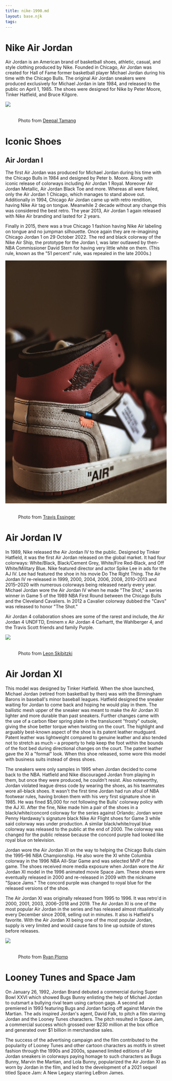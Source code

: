 ```yaml
---
title: nike-1990.md
layout: base.njk
tags:
---
```




<div class="grid">
<div class="box">
  <h1>Nike Air Jordan</h1>
<p> Air Jordan is an American brand of basketball shoes, athletic, casual, and style clothing produced by Nike. Founded in Chicago, Air Jordan was created for Hall of Fame former basketball player Michael Jordan during his time with the Chicago Bulls. The original Air Jordan sneakers were produced exclusively for Michael Jordan in late 1984, and released to the public on April 1, 1985. The shoes were designed for Nike by Peter Moore, Tinker Hatfield, and Bruce Kilgore.</p>
  </div>
  
  <div class="box">
    <img src="/images/stack.avif"> 
    <figure class="img-container">
     <img src="" alt="">
      <figcaption class="img-caption">
        Photo from <a href="https://unsplash.com/photos/-aMhLQwGd2g">
Deepal Tamang</a>
      </figcaption>
  </figure>
  </div>
 

  <div class="box">
  <h1>Iconic Shoes</h1>
    <h2>Air Jordan I</h2>
<p> The first Air Jordan was produced for Michael Jordan during his time with the Chicago Bulls in 1984 and designed by Peter b. Moore. Along with iconic release of colorways including Air Jordan 1 Royal. Moreover Air Jordan Metallic, Air Jordan Black Toe and more. Whereas all were failed, only the Air Jordan 1 Chicago, which manages to stand above out.
Additionally in 1994, Chicago Air Jordan came up with retro rendition, having Nike Air tag on tongue. Meanwhile 2 decade without any change this was considered the best retro. The year 2013, Air Jordan 1 again released with Nike Air branding and lasted for 2 years.

Finally in 2015, there was a true Chicago 1 fashion having Nike Air labeling on tongue and no jumpman silhouette. Once again they are re-imagining Chicago Jordan 1 on 29 October 2022. The red and black colorway of the Nike Air Ship, the prototype for the Jordan I, was later outlawed by then-NBA Commissioner David Stern for having very little white on them. (This rule, known as the "51 percent" rule, was repealed in the late 2000s.) </p>
  </div>

<div class="box">
  <img src= "/images/Nike Air.jpg"> 
    <figure class="img-container">
     <img src="" alt="">
      <figcaption class="img-caption">
        Photo from <a href="https://unsplash.com/photos/iOv3CqiZLtE">
Travis Essinger</a>
      </figcaption>
  </figure>
  </div>
  
<div class="box">
  <h1>Air Jordan IV</h1>
<p> In 1989, Nike released the Air Jordan IV to the public. Designed by Tinker Hatfield, it was the first Air Jordan released on the global market. It had four colorways: White/Black, Black/Cement Grey, White/Fire Red-Black, and Off White/Military Blue. Nike featured director and actor Spike Lee in ads for the AJ IV. Lee had featured the shoe in his movie Do The Right Thing. The Air Jordan IV re-released in 1999, 2000, 2004, 2006, 2008, 2010–2013 and 2015–2020 with numerous colorways being released nearly every year.
Michael Jordan wore the Air Jordan IV when he made "The Shot," a series winner in Game 5 of the 1989 NBA First Round between the Chicago Bulls and the Cleveland Cavaliers. In 2012 a Cavalier colorway dubbed the "Cavs" was released to honor "The Shot."

Air Jordan 4 collaboration shoes are some of the rarest and include, the Air Jordan 4 UNDFTD, Eminem x Air Jordan 4 Carhartt, the Wahlberger 4, and the Travis Scott friends and family Purple. </p>
  </div>

  <div class="box">
    <img src="/images/hang.avif">
    <figure class="img-container">
     <img src="" alt="">
      <figcaption class="img-caption">
        Photo from <a href="https://unsplash.com/photos/cFer8Rv0iK8">
Leon Skibitzki</a>
      </figcaption>
  </figure> 
 </div>

  <div class="box">
  <h1>Air Jordan XI</h1>
<p> This model was designed by Tinker Hatfield. When the shoe launched, Michael Jordan (retired from basketball by then) was with the Birmingham Barons in baseball's minor baseball leagues. Hatfield designed the sneaker waiting for Jordan to come back and hoping he would play in them.
The ballistic mesh upper of the sneaker was meant to make the Air Jordan XI lighter and more durable than past sneakers. Further changes came with the use of a carbon fiber spring plate in the translucent "frosty" outsole, giving the shoe better torque when twisting on the court. The highlight and arguably best-known aspect of the shoe is its patent leather mudguard. Patent leather was lightweight compared to genuine leather and also tended not to stretch as much – a property to help keep the foot within the bounds of the foot bed during directional changes on the court. The patent leather gave the XI a "formal" look. When this shoe released, some wore this model with business suits instead of dress shoes.

The sneakers were only samples in 1995 when Jordan decided to come back to the NBA. Hatfield and Nike discouraged Jordan from playing in them, but once they were produced, he couldn't resist. Also noteworthy, Jordan violated league dress code by wearing the shoes, as his teammates wore all-black shoes. It wasn't the first time Jordan had run afoul of NBA footwear rules, having broken them with his very first signature shoe in 1985. He was fined $5,000 for not following the Bulls' colorway policy with the AJ XI. After the fine, Nike made him a pair of the shoes in a black/white/concord colorway for the series against Orlando; Jordan wore Penny Hardaway's signature black Nike Air Flight shoes for Game 3 while said colorway was under production. A similar black/white/royal blue colorway was released to the public at the end of 2000. The colorway was changed for the public release because the concord purple had looked like royal blue on television.

Jordan wore the Air Jordan XI on the way to helping the Chicago Bulls claim the 1995–96 NBA Championship. He also wore the XI white Columbia colorway in the 1996 NBA All-Star Game and was selected MVP of the game. The shoes received more media exposure when Jordan wore the Air Jordan XI model in the 1996 animated movie Space Jam. These shoes were eventually released in 2000 and re-released in 2009 with the nickname "Space Jams." The concord purple was changed to royal blue for the released versions of the shoe.

The Air Jordan XI was originally released from 1995 to 1996. It was retro'd in 2000, 2001, 2003, 2006–2018 and 2019. The Air Jordan XI is one of the most popular Air Jordan in the series and has released almost ritualistically every December since 2008, selling out in minutes. It also is Hatfield's favorite. With the Air Jordan XI being one of the most popular Jordan, supply is very limited and would cause fans to line up outside of stores before releases.</p>
  </div>

 <div class="box">
    <img src="/images/jordan11.avif"> 
    <figure class="img-container">
     <img src="" alt="">
      <figcaption class="img-caption">
        Photo from <a href="https://unsplash.com/photos/-aCtb_RTwuM">
Ryan Plomp</a>
      </figcaption>
  </figure>
 </div>

  <div class="box">
  <h1>Looney Tunes and Space Jam</h1>
<p>On January 26, 1992, Jordan Brand debuted a commercial during Super Bowl XXVI which showed Bugs Bunny enlisting the help of Michael Jordan to outsmart a bullying rival team using cartoon gags. A second ad premiered in 1993 featuring Bugs and Jordan facing off against Marvin the Martian. The ads inspired Jordan's agent, David Falk, to pitch a film starring Jordan and the Looney Tunes characters. The pitch resulted in Space Jam, a commercial success which grossed over $230 million at the box office and generated over $1 billion in merchandise sales.

The success of the advertising campaign and the film contributed to the popularity of Looney Tunes and other cartoon characters as motifs in street fashion through the 1990s and 2000s, spawned limited editions of Air Jordan sneakers in colorways paying homage to such characters as Bugs Bunny, Marvin the Martian, and Lola Bunny, popularized the Air Jordan XI as worn by Jordan in the film, and led to the development of a 2021 sequel titled Space Jam: A New Legacy starring LeBron James. </p>
  </div>
  
  <!-- <div class="box">
    <img src="/images/image.jpg"> 
 </div> -->

<!--   <div class="box">
  <h1>In film and television</h1>
<p> From 2008-2014, Jax Teller (played by Charlie Hunnam) wears his trademark white-on-white retro low-top Air Force 1s throughout Sons of Anarchy, until they are discarded in the final episode of the series.

In 2016, Quicksilver (played by actor Evan Peters) uses a custom silver-colored Air Force 1 in the movie X-Men: Apocalypse.</p>
  </div> -->
  
<!--   <div class="box">
  <h1>Sports apparel</h1>
<p>  Nike produces a wide range of sports equipment and apparel. Their first products were track running shoes. Nike Air Max is a line of shoes first released by Nike, Inc. in 1987. Additional product lines were introduced later, such as Air Huarache, which debuted in 1992. The most recent additions to their line are the Nike 6.0, Nike NYX, and Nike SB shoes, designed for skateboarding. Nike has recently introduced cricket shoes called Air Zoom Yorker, designed to be 30% lighter than their competitors'. In 2008, Nike introduced the Air Jordan XX3, a high-performance basketball shoe designed with the environment in mind.

Nike's range of products include shoes, jerseys, shorts, cleats, baselayers, etc. for sports activities such as association football, basketball, track and field, combat sports, tennis, American football, athletics, golf, ice hockey, and cross training for men, women, and children. Nike also sells shoes for activities such as skateboarding, baseball, cycling, volleyball, wrestling, cheerleading, lacrosse, cricket, aquatic activities, auto racing, and other athletic and recreational uses. Nike recently teamed up with Apple Inc. to produce the Nike+ product that monitors a runner's performance via a radio device in the shoe that links to the iPod nano. While the product generates useful statistics, it has been criticized by researchers who were able to identify users' RFID devices from 60 feet (18 m) away using small, concealable intelligence motes in a wireless sensor network.

In 2004, Nike launched the SPARQ Training Program/Division. Some of Nike's newest shoes contain Flywire and Lunarlite Foam to reduce weight. The Air Zoom Vomero running shoe, introduced in 2006 and currently in its 11th generation, featured a combination of groundbreaking innovations including a full-length air cushioned sole, an external heel counter, a crashpad in the heel for shock absorption, and Fit Frame technology for a stable fit. </p>
  </div> -->
  
<!--   <div class="box">
  <h1>Street fashion</h1>
<p> The Nike brand, with its distinct V-shaped logo, quickly became regarded as a status symbol in modern urban fashion and hip-hop fashion due to its association with success in sport. Beginning in the 1980s, various items of Nike clothing became staples of mainstream American youth fashion, especially tracksuits, shell suits, baseball caps, Air Jordans, Air Force 1's, and Air Max running shoes with thick, air cushioned rubber soles and contrasting blue, yellow, green, white, or red trim. Limited edition sneakers and prototypes with a regional early release were known as Quickstrikes, and became highly desirable items for teenage members of the sneakerhead subculture.

By the 1990s and 2000s, American and European teenagers associated with the preppy or popular clique began combining these sneakers, leggings, sweatpants, crop tops, and tracksuits with regular casual chic street clothes such as jeans, skirts, leg warmers, slouch socks, and bomber jackets. Particularly popular[citation needed] were the unisex spandex Nike Tempo compression shorts worn for cycling and running, which had a mesh lining, waterproofing, and, later in the 2000s, a zip pocket for a Walkman or MP3 player.

From the late 2000s into the 2010s, Nike Elite basketball socks began to be worn as everyday clothes by hip-hop fans and young children. Originally plain white or black, these socks had special shock absorbing cushioning in the sole plus a moisture wicking upper weave. Later, Nike Elite socks became available in bright colors inspired by throwback basketball uniforms, often with contrasting bold abstract designs, images of celebrities, and freehand digital print to capitalise upon the emerging nostalgia for 1990s fashion.

In 2015, a new self-lacing shoe was introduced. Called the Nike Mag, which are replicas of the shoes featured in Back to the Future Part II, it had a preliminary limited release, only available by auction with all proceeds going to the Michael J. Fox Foundation. This was done again in 2016.

Nike have introduced a premium line, focused more on streetwear than sports wear called NikeLab.

In March 2017, Nike announced its launch of a plus-size clothing line, which will feature new sizes 1X through 3X on more than 200 products. Another significant development at this time was the Chuck Taylor All-Star Modern, an update of the classic basketball sneaker that incorporated the circular knit upper and cushioned foam sole of Nike's Air Jordans.</p>
  </div> -->
  
<!--   <div class="box">
  <img src= "https://place-hold.it/100x100">
    <img src="/images/image.jpg"> 
 </div> -->
  </div>
  
<!-- <footer>
</footer> -->

<!-- <footer class="page-footer">
  
<div class="page-projects">
  <section class="project">
    <h2>Air Force</h2>
    <div class="project-image">
      <img src="https://place-hold.it/600" alt="">
    </div>
    </p>
  </section>
  <section class="project-text">
  <h4>filler.</p>
  </section>
  <section class="project">
    <h2>Nike </h2>
    <div class="project-image">
      <img src="https://place-hold.it/600" alt="">
    </div>
  </section>
  <section class="project-text">
  <h4>filler</h4>
  <p>filler</p>
  </section>
  <section class="project">
    <h2>Project 3 Title</h2>
    <div class="project-image">
      <img src="https://place-hold.it/600" alt="">
    </div>
  </section>
  <section class="project-text">
  <p>Provident dolor doloremque nisi nemo ut non commodi mollitia ex quod deleniti. Accusamus et adipisci architecto totam. Amet modi expedita recusandae, quos eos nesciunt, suscipit minus alias voluptatum vero, tempora commodi doloribus praesentium pariatur repellendus deleniti reprehenderit nobis deserunt distinctio a.</p>
  </section>
  <section class="project">
    <h2>Project 4 Title</h2>
    <div class="project-image">
      <img src="https://place-hold.it/600" alt="">
    </div>
  </section>
  <section class="project-text">
  <p>Provident dolor doloremque nisi nemo ut non commodi mollitia ex quod deleniti. Accusamus et adipisci architecto totam. Amet modi expedita recusandae, quos eos nesciunt, suscipit minus alias voluptatum vero, tempora commodi doloribus praesentium pariatur repellendus deleniti reprehenderit nobis deserunt distinctio a.</p>
  </section>
  
</div>
  
</footer> -->